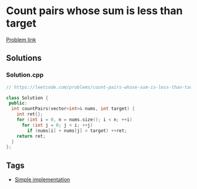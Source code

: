 # Count pairs whose sum is less than target

[Problem link](https://leetcode.com/problems/count-pairs-whose-sum-is-less-than-target/)

## Solutions


### Solution.cpp
```cpp
// https://leetcode.com/problems/count-pairs-whose-sum-is-less-than-target/

class Solution {
 public:
  int countPairs(vector<int>& nums, int target) {
    int ret{};
    for (int i = 0, n = nums.size(); i < n; ++i)
      for (int j = 0; j < i; ++j)
        if (nums[i] + nums[j] < target) ++ret;
    return ret;
  }
};
```
## Tags

* [Simple implementation](/README.md#Simple_implementation)
